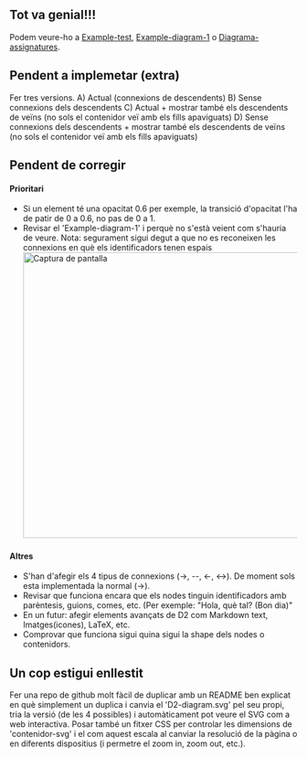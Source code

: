 ## Tot va genial!!!

Podem veure-ho a [Example-test](https://mapaor4.github.io/diagrames-D2/diagrama-assignatures/bo/connexions), [Example-diagram-1](https://mapaor4.github.io/diagrames-D2/diagrama-assignatures/bo/example-1) o [Diagrama-assignatures](https://mapaor4.github.io/diagrames-D2/diagrama-assignatures/bo/assignatures).

## Pendent a implemetar (extra)
Fer tres versions.
A) Actual (connexions de descendents)
B) Sense connexions dels descendents
C) Actual + mostrar també els descendents de veïns (no sols el contenidor veï amb els fills apaviguats)
D) Sense connexions dels descendents + mostrar també els descendents de veïns (no sols el contenidor veï amb els fills apaviguats)

## Pendent de corregir
#### Prioritari
- Si un element té una opacitat 0.6 per exemple, la transició d'opacitat l'ha de patir de 0 a 0.6, no pas de 0 a 1.
- Revisar el 'Example-diagram-1' i perquè no s'està veient com s'hauria de veure.
  Nota: segurament sigui degut a que no es reconeixen les connexions en què els identificadors tenen espais
  <img src="https://github.com/user-attachments/assets/1cc6049a-c1ff-44d1-b6bc-98ec9cd4be23" alt="Captura de pantalla" width="500">

#### Altres
- S'han d'afegir els 4 tipus de connexions (->, --, <-, <->). De moment sols esta implementada la normal (->).
- Revisar que funciona encara que els nodes tinguin identificadors amb parèntesis, guions, comes, etc. (Per exemple: "Hola, què tal? (Bon dia)"
- En un futur: afegir elements avançats de D2 com Markdown text, Imatges(icones), LaTeX, etc.
- Comprovar que funciona sigui quina sigui la shape dels nodes o contenidors.

## Un cop estigui enllestit
Fer una repo de github molt fàcil de duplicar amb un README ben explicat en què simplement un duplica i canvia el 'D2-diagram.svg' pel seu propi, tria la versió (de les 4 possibles) i automàticament pot veure el SVG com a web interactiva. Posar també un fitxer CSS per controlar les dimensions de 'contenidor-svg' i el com aquest escala al canviar la resolució de la pàgina o en diferents dispositius (i permetre el zoom in, zoom out, etc.).
